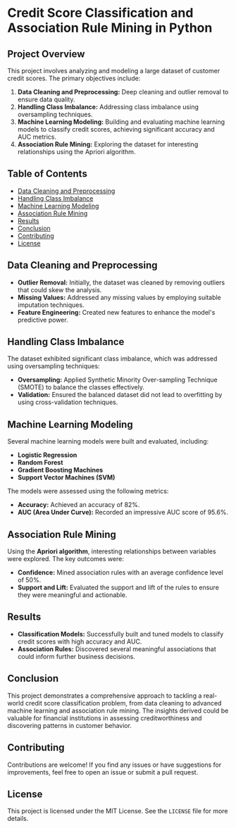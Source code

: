 # Credit Score Classification and Association Rule Mining in Python

## Project Overview

This project involves analyzing and modeling a large dataset of customer credit scores. The primary objectives include:

1. **Data Cleaning and Preprocessing:** Deep cleaning and outlier removal to ensure data quality.
2. **Handling Class Imbalance:** Addressing class imbalance using oversampling techniques.
3. **Machine Learning Modeling:** Building and evaluating machine learning models to classify credit scores, achieving significant accuracy and AUC metrics.
4. **Association Rule Mining:** Exploring the dataset for interesting relationships using the Apriori algorithm.

## Table of Contents

- [Data Cleaning and Preprocessing](#data-cleaning-and-preprocessing)
- [Handling Class Imbalance](#handling-class-imbalance)
- [Machine Learning Modeling](#machine-learning-modeling)
- [Association Rule Mining](#association-rule-mining)
- [Results](#results)
- [Conclusion](#conclusion)
- [Contributing](#contributing)
- [License](#license)

## Data Cleaning and Preprocessing

- **Outlier Removal:** Initially, the dataset was cleaned by removing outliers that could skew the analysis.
- **Missing Values:** Addressed any missing values by employing suitable imputation techniques.
- **Feature Engineering:** Created new features to enhance the model's predictive power.

## Handling Class Imbalance

The dataset exhibited significant class imbalance, which was addressed using oversampling techniques:

- **Oversampling:** Applied Synthetic Minority Over-sampling Technique (SMOTE) to balance the classes effectively.
- **Validation:** Ensured the balanced dataset did not lead to overfitting by using cross-validation techniques.

## Machine Learning Modeling

Several machine learning models were built and evaluated, including:

- **Logistic Regression**
- **Random Forest**
- **Gradient Boosting Machines**
- **Support Vector Machines (SVM)**

The models were assessed using the following metrics:

- **Accuracy:** Achieved an accuracy of 82%.
- **AUC (Area Under Curve):** Recorded an impressive AUC score of 95.6%.

## Association Rule Mining

Using the **Apriori algorithm**, interesting relationships between variables were explored. The key outcomes were:

- **Confidence:** Mined association rules with an average confidence level of 50%.
- **Support and Lift:** Evaluated the support and lift of the rules to ensure they were meaningful and actionable.

## Results

- **Classification Models:** Successfully built and tuned models to classify credit scores with high accuracy and AUC.
- **Association Rules:** Discovered several meaningful associations that could inform further business decisions.

## Conclusion

This project demonstrates a comprehensive approach to tackling a real-world credit score classification problem, from data cleaning to advanced machine learning and association rule mining. The insights derived could be valuable for financial institutions in assessing creditworthiness and discovering patterns in customer behavior.

## Contributing

Contributions are welcome! If you find any issues or have suggestions for improvements, feel free to open an issue or submit a pull request.

## License

This project is licensed under the MIT License. See the `LICENSE` file for more details.
